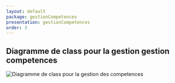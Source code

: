 ```yaml
---
layout: default
package: gestionCompetences
presentation: gestionCompetences
order: 3
---
```


## Diagramme de class pour la gestion gestion competences

![Diagramme de class pour la gestion des competences](/conception/GestionCompetences/images/GestionCompetences.png) 